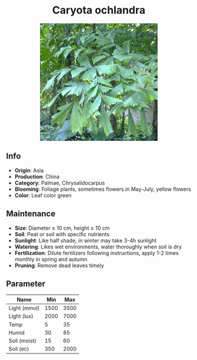 <h1 align='center'>Caryota ochlandra</h1>
<p align="center">
    <img 
        align='center'
        width='320'
        src="../images/caryota ochlandra.png" 
        alt='Caryota ochlandra' />
</p>

## Info

 - **Origin**: Asia
 - **Production**: China
 - **Category**: Palmae, Chrysalidocarpus
 - **Blooming**: Foliage plants, sometimes flowers in May-July, yellow flowers
 - **Color**: Leaf color green

## Maintenance

 - **Size**: Diameter ≥ 10 cm, height ≥ 10 cm
 - **Soil**: Peat or soil with specific nutrients
 - **Sunlight**: Like half shade, in winter may take 3-4h sunlight
 - **Watering**: Likes wet environments, water thoroughly when soil is dry
 - **Fertilization**: Dilute fertilizers following instructions, apply 1-2 times monthly in spring and autumn
 - **Pruning**: Remove dead leaves timely

## Parameter

| Name         | Min  | Max   |
|--------------|------|-------|
| Light (mmol) | 1500 | 3500  |
| Light (lux)  | 2000 | 7000 |
| Temp         | 5    | 35    |
| Humid        | 30   | 85    |
| Soil (moist) | 15   | 60    |
| Soil (ec)    | 350  | 2000  |